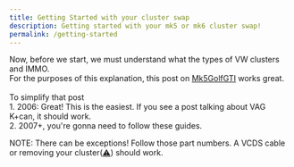 ```yaml
---
title: Getting Started with your cluster swap
description: Getting started with your mk5 or mk6 cluster swap!
permalink: /getting-started
---
```

<p>Now, before we start, we must understand what the types of VW clusters and IMMO.<br>For the purposes of this explanation, this post on <a href="https://www.mk5golfgti.co.uk/forum/index.php?topic=91363.0" rel="noopener noreferrer nofollow">Mk5GolfGTI</a> works great. <br><br>To simplify that post<br>1. 2006: Great! This is the easiest. If you see a post talking about VAG K+can, it should work.<br> 2. 2007+, you're gonna need to follow these guides.  </p><p> NOTE: There can be exceptions! Follow those part numbers. A VCDS cable or removing your cluster(<a href="https://landennelson06.github.io/removing-your-cluster" rel="noopener noreferrer nofollow">⚠️</a>) should work.</p><p></p>
